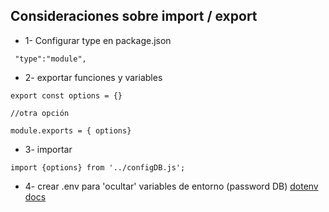 ## Consideraciones sobre import / export
* 1- Configurar type en package.json
```
 "type":"module",
```
*  2- exportar funciones y variables
```
export const options = {}

//otra opción 

module.exports = { options}
```
* 3- importar 
```
import {options} from '../configDB.js';
```
* 4- crear .env para 'ocultar' variables de entorno (password DB)
  [dotenv docs](https://www.npmjs.com/package/dotenv)